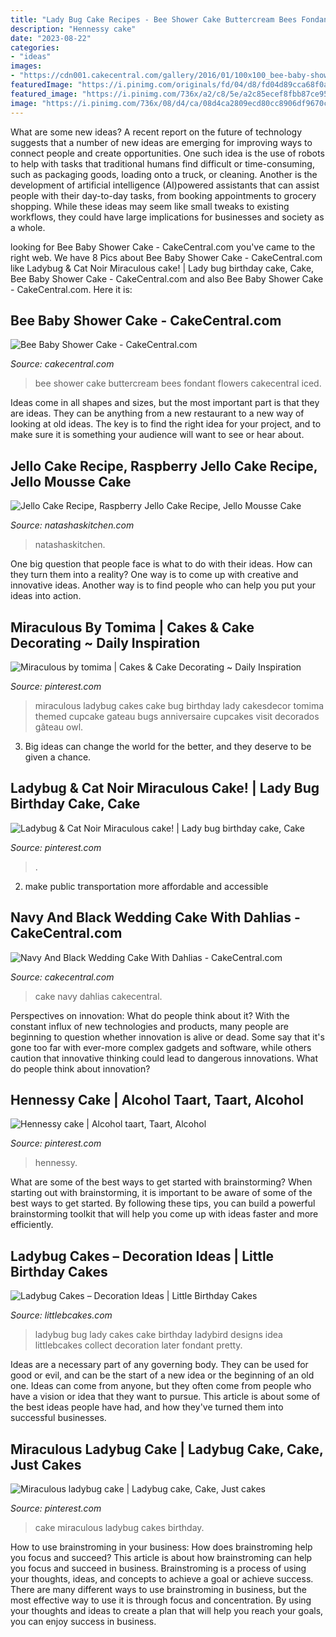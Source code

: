 ```yaml
---
title: "Lady Bug Cake Recipes - Bee Shower Cake Buttercream Bees Fondant Flowers Cakecentral Iced"
description: "Hennessy cake"
date: "2023-08-22"
categories:
- "ideas"
images:
- "https://cdn001.cakecentral.com/gallery/2016/01/100x100_bee-baby-shower-cake-770480RABKj.jpg"
featuredImage: "https://i.pinimg.com/originals/fd/04/d8/fd04d89cca68f0a58fb8dc9d40927285.jpg"
featured_image: "https://i.pinimg.com/736x/a2/c8/5e/a2c85ecef8fbb87ce95101660bde9a9a--miraculous-ladybug-cake-ideas-lady-bug-cake.jpg?b=t"
image: "https://i.pinimg.com/736x/08/d4/ca/08d4ca2809ecd80cc8906df9670caa9b.jpg"
---
```



What are some new ideas?
A recent report on the future of technology suggests that a number of new ideas are emerging for improving ways to connect people and create opportunities. One such idea is the use of robots to help with tasks that traditional humans find difficult or time-consuming, such as packaging goods, loading onto a truck, or cleaning. Another is the development of artificial intelligence (AI)powered assistants that can assist people with their day-to-day tasks, from booking appointments to grocery shopping. While these ideas may seem like small tweaks to existing workflows, they could have large implications for businesses and society as a whole.

	

		
looking for Bee Baby Shower Cake - CakeCentral.com you've came to the right web. We have 8 Pics about Bee Baby Shower Cake - CakeCentral.com like Ladybug &amp; Cat Noir Miraculous cake! | Lady bug birthday cake, Cake, Bee Baby Shower Cake - CakeCentral.com and also Bee Baby Shower Cake - CakeCentral.com. Here it is:
		
    
## Bee Baby Shower Cake - CakeCentral.com

<img loading=lazy src="https://cdn001.cakecentral.com/gallery/2016/01/100x100_bee-baby-shower-cake-770480RABKj.jpg" onerror="this.onerror=null;this.src='https://tse1.mm.bing.net/th?id=OIP.RIVaUQQBwE4A0u59I9hKlAHaJ4&amp;pid=15.1';" alt="Bee Baby Shower Cake - CakeCentral.com">

_Source: cakecentral.com_

>bee shower cake buttercream bees fondant flowers cakecentral iced. 

	

Ideas come in all shapes and sizes, but the most important part is that they are ideas. They can be anything from a new restaurant to a new way of looking at old ideas. The key is to find the right idea for your project, and to make sure it is something your audience will want to see or hear about.

    
## Jello Cake Recipe, Raspberry Jello Cake Recipe, Jello Mousse Cake

<img loading=lazy src="https://natashaskitchen.com/wp-content/uploads/2014/11/Raspberry-Jello-Cake-4.jpg" onerror="this.onerror=null;this.src='https://tse1.mm.bing.net/th?id=OIP.pj7zN6cB8_YAbjNKpTNsOgHaLH&amp;pid=15.1';" alt="Jello Cake Recipe, Raspberry Jello Cake Recipe, Jello Mousse Cake">

_Source: natashaskitchen.com_

>natashaskitchen. 

	

One big question that people face is what to do with their ideas. How can they turn them into a reality? One way is to come up with creative and innovative ideas. Another way is to find people who can help you put your ideas into action.

    
## Miraculous By Tomima | Cakes &amp; Cake Decorating ~ Daily Inspiration

<img loading=lazy src="https://i.pinimg.com/736x/a2/c8/5e/a2c85ecef8fbb87ce95101660bde9a9a--miraculous-ladybug-cake-ideas-lady-bug-cake.jpg?b=t" onerror="this.onerror=null;this.src='https://tse3.mm.bing.net/th?id=OIP.aWVswXy7Go2EJZMs-XO5AwHaJ4&amp;pid=15.1';" alt="Miraculous by tomima | Cakes &amp; Cake Decorating ~ Daily Inspiration">

_Source: pinterest.com_

>miraculous ladybug cakes cake bug birthday lady cakesdecor tomima themed cupcake gateau bugs anniversaire cupcakes visit decorados gâteau owl. 

	

3. Big ideas can change the world for the better, and they deserve to be given a chance.

    
## Ladybug &amp; Cat Noir Miraculous Cake! | Lady Bug Birthday Cake, Cake

<img loading=lazy src="https://i.pinimg.com/736x/08/d4/ca/08d4ca2809ecd80cc8906df9670caa9b.jpg" onerror="this.onerror=null;this.src='https://tse1.mm.bing.net/th?id=OIP.pjUFMxjBGH-zoxNLoxR0WAHaKz&amp;pid=15.1';" alt="Ladybug &amp; Cat Noir Miraculous cake! | Lady bug birthday cake, Cake">

_Source: pinterest.com_

>. 

	

2. make public transportation more affordable and accessible

    
## Navy And Black Wedding Cake With Dahlias - CakeCentral.com

<img loading=lazy src="http://cdn001.cakecentral.com/gallery/2015/03/900_761325dbvE_navy-and-black-wedding-cake-with-dahlias.jpg" onerror="this.onerror=null;this.src='https://tse2.mm.bing.net/th?id=OIP.gtJeb-3yMpFDwgEdNcjVNQHaI9&amp;pid=15.1';" alt="Navy And Black Wedding Cake With Dahlias - CakeCentral.com">

_Source: cakecentral.com_

>cake navy dahlias cakecentral. 

	

Perspectives on innovation: What do people think about it?
With the constant influx of new technologies and products, many people are beginning to question whether innovation is alive or dead. Some say that it's gone too far with ever-more complex gadgets and software, while others caution that innovative thinking could lead to dangerous innovations. What do people think about innovation?

    
## Hennessy Cake | Alcohol Taart, Taart, Alcohol

<img loading=lazy src="https://i.pinimg.com/originals/fd/04/d8/fd04d89cca68f0a58fb8dc9d40927285.jpg" onerror="this.onerror=null;this.src='https://tse4.mm.bing.net/th?id=OIP.1APCdZvW5yPqIRmhnRQ8JQHaJ4&amp;pid=15.1';" alt="Hennessy cake | Alcohol taart, Taart, Alcohol">

_Source: pinterest.com_

>hennessy. 

	

What are some of the best ways to get started with brainstorming?
When starting out with brainstorming, it is important to be aware of some of the best ways to get started. By following these tips, you can build a powerful brainstorming toolkit that will help you come up with ideas faster and more efficiently.

    
## Ladybug Cakes – Decoration Ideas | Little Birthday Cakes

<img loading=lazy src="http://www.littlebcakes.com/wp-content/uploads/2013/08/Ladybug-Cake-Designs.jpg" onerror="this.onerror=null;this.src='https://tse4.mm.bing.net/th?id=OIP.DKOxY38OW9LXC2V5AGxESAHaLJ&amp;pid=15.1';" alt="Ladybug Cakes – Decoration Ideas | Little Birthday Cakes">

_Source: littlebcakes.com_

>ladybug bug lady cakes cake birthday ladybird designs idea littlebcakes collect decoration later fondant pretty. 

	

Ideas are a necessary part of any governing body. They can be used for good or evil, and can be the start of a new idea or the beginning of an old one. Ideas can come from anyone, but they often come from people who have a vision or idea that they want to pursue. This article is about some of the best ideas people have had, and how they've turned them into successful businesses.

    
## Miraculous Ladybug Cake | Ladybug Cake, Cake, Just Cakes

<img loading=lazy src="https://i.pinimg.com/originals/a2/9b/51/a29b518a03bb61273844255138a6d701.jpg" onerror="this.onerror=null;this.src='https://tse2.mm.bing.net/th?id=OIP.pIy8-WB_QabcuWHkRR4jrQHaJ4&amp;pid=15.1';" alt="Miraculous ladybug cake | Ladybug cake, Cake, Just cakes">

_Source: pinterest.com_

>cake miraculous ladybug cakes birthday. 

	

How to use brainstroming in your business: How does brainstroming help you focus and succeed?
This article is about how brainstroming can help you focus and succeed in business. Brainstroming is a process of using your thoughts, ideas, and concepts to achieve a goal or achieve success. There are many different ways to use brainstroming in business, but the most effective way to use it is through focus and concentration. By using your thoughts and ideas to create a plan that will help you reach your goals, you can enjoy success in business.

